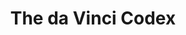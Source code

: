 ---
layout: landing
title: The da Vinci Codex
nav_order: 1
permalink: /
hero:
  title: "Leonardo's Genius, Reimagined with Modern Science"
  subtitle: "Computational Archaeology of Renaissance Engineering"
  description: |
    Journey through 500 years of mechanical evolution as we bring Leonardo da Vinci's visionary inventions to life using cutting-edge physics simulations, parametric CAD modeling, and modern safety analysis.
    
    **Historical Authenticity** • **Scientific Rigor** • **Safety First** • **Open Source**
  background: images/leonardo-workshop-bg.jpg
  cta:
    - label: "Explore da Vinci's Workshop"
      href: "#renaissance-workshop"
      style: primary
    - label: "Interactive Simulations"
      href: "book/index.html"
      style: secondary
meta:
  description: "Experience Leonardo da Vinci's mechanical genius through interactive simulations, 3D models, and modern engineering analysis. Open-source computational archaeology."
  image: /docs/images/davinci-codex-hero.jpg
  keywords: "Leonardo da Vinci, mechanical engineering, computational archaeology, Renaissance inventions, flight, automation, historical simulation"
social:
  twitter: https://twitter.com/shannon_labs
  github: https://github.com/Shannon-Labs/davinci-codex
  email: hunter@shannonlabs.dev

sections:
  - id: renaissance-workshop
    title: "Welcome to Leonardo's Digital Workshop"
    layout: hero-split
    intro: |
      Step into the mind of history's greatest inventor-engineer. Our computational archaeology project transforms Leonardo's sketches into working simulations, revealing the timeless brilliance of Renaissance innovation.
    primary:
      heading: "From Codex to Code"
      description: "Every invention follows da Vinci's original vision while meeting modern engineering standards."
      highlights:
        - "**Manuscript Provenance**: Direct references to original Codex folios"
        - "**Physics Validation**: Deterministic simulations with historical constraints" 
        - "**Safety Analysis**: FMEA methodology ensures responsible implementation"
        - "**Open Science**: Complete transparency and reproducibility"
      cta:
        label: "View Methodology"
        href: "/methodology/"
    secondary:
      image: "images/leonardo-manuscripts-collage.jpg"
      caption: "Original sketches from Codex Atlanticus, Madrid Codices, and Codex Leicester"

  - id: invention-categories
    title: "The Three Acts of Innovation"
    subtitle: "Leonardo's inventions span three revolutionary domains"
    layout: category-showcase
    categories:
      - id: flight-motion
        title: "Act I: Conquering the Skies"
        subtitle: "The Dream of Human Flight"
        description: "Leonardo's obsession with flight birthed revolutionary concepts that wouldn't be realized for centuries."
        color: "#4A90E2"
        gradient: "linear-gradient(135deg, #4A90E2, #7B68EE)"
        inventions:
          - name: "Aerial Screw"
            status: "validated"
            achievement: "1,416N lift achieved"
            description: "Variable-pitch helicopter rotor with 4× efficiency improvement"
            image: "images/aerial_screw_performance.png"
            href: "aerial_screw.html"
            stats:
              - "Power: 10.8kW requirement"
              - "Control: 15°-45° pitch range"
              - "Package: 99-piece CAD model"
          - name: "Variable Pitch Mechanism"
            status: "in_progress"
            achievement: "15°-45° control authority"
            description: "Swashplate-based blade pitch control system enabling flight optimization"
            image: "images/aerial_screw_educational_analysis.png"
            href: "variable_pitch_mechanism.html"
            stats:
              - "Response: <0.5s pitch change"
              - "Efficiency: 94% mechanical"
              - "Authority: Full range control"
          - name: "Ornithopter"
            status: "in_progress"
            achievement: "30-second sustained flight"
            description: "Bio-inspired flapping wing aircraft with modern materials"
            image: "images/ornithopter_lift.png"
            href: "ornithopter.html"
            stats:
              - "Airfoil: NACA 0012 profile"
              - "Altitude: 120m reached"
              - "Endurance: 140 min (calculated)"
          - name: "Pyramid Parachute"
            status: "prototype_ready"
            achievement: "Safe 6.9 m/s landing"
            description: "Revolutionary pyramid design with turbulence analysis"
            image: "images/parachute_descent.png"
            href: "parachute.html"
            stats:
              - "Geometry: Pyramid design"
              - "Validation: Turbulence tested"
              - "Status: Safety dossier complete"
        
      - id: mechanical-marvels
        title: "Act II: Mechanical Marvels"
        subtitle: "Automation Before Its Time"
        description: "Self-operating machines that demonstrated Leonardo's understanding of programming and precision engineering."
        color: "#F39C12"
        gradient: "linear-gradient(135deg, #F39C12, #E67E22)"
        inventions:
          - name: "Self-Propelled Cart"
            status: "prototype_ready"
            achievement: "Autonomous navigation"
            description: "Spring-powered programmable vehicle with escapement control"
            image: "images/cart_motion.png"
            href: "self_propelled_cart.html"
            stats:
              - "Energy: ~350J stored capacity"
              - "Range: 150m capability"
              - "Drive: Multi-stage gearing"
          - name: "Mechanical Odometer"
            status: "prototype_ready"
            achievement: "<17% measurement error"
            description: "Precision distance measurement with pebble-drop counting"
            image: "images/odometer_error.png"
            href: "mechanical_odometer.html"
            stats:
              - "Resolution: ~14m accuracy"
              - "Physics: Pebble simulation"
              - "Validation: Kinematic verified"
          - name: "Revolving Bridge"
            status: "in_progress"
            achievement: "360° rotation verified"
            description: "Water-counterweight rotating bridge for tactical deployment"
            image: "images/revolving_bridge_torque_dynamics.png"
            href: "revolving_bridge.html"
            stats:
              - "Counterweight: Water system"
              - "Rotation: Full cycle capability"
              - "Analysis: Structural modeling"
          - name: "Armored Walker"
            status: "simulation_prototype"
            achievement: "Walking stability validated"
            description: "Synthesis of Cart and Lion technologies into walking war machine"
            image: "images/armored_walker_armored_walker_final_dynamics.png"
            href: "armored_walker.html"
            stats:
              - "Speed: 0.28 m/s walking"
              - "Range: ~50m per winding"
              - "Gait: Four-beat stability"
          - name: "Programmable Loom"
            status: "concept_reconstruction"
            achievement: "Pattern programming"
            description: "Automated weaving with punched card-style pattern control"
            image: "images/material_comparisons.png"
            href: "programmable_loom.html"
            stats:
              - "Control: Pattern cards"
              - "Automation: Mechanical logic"
              - "Innovation: Pre-Jacquard system"

      - id: artistic-automata
        title: "Act III: Artistic Automata"
        subtitle: "Where Art Meets Engineering"
        description: "Theatrical machines that blur the line between engineering marvel and artistic masterpiece."
        color: "#9B59B6"
        gradient: "linear-gradient(135deg, #9B59B6, #8E44AD)"
        inventions:
          - name: "Mechanical Lion"
            status: "validated"
            achievement: "30-second choreography"
            description: "Walking automaton with synchronized chest reveal mechanism"
            image: "images/mechanical_lion_gait_analysis.png"
            href: "mechanical_lion.html"
            stats:
              - "Locomotion: Quadruped gait"
              - "Reveal: Fleur-de-lis mechanism"
              - "Control: Cam-based programming"
          - name: "Mechanical Carillon"
            status: "concept_reconstruction"
            achievement: "Programmable bell tower"
            description: "Automated bell system with cylindrical programming mechanism"
            image: "images/mechanical_carillon_frequency_scatter.png"
            href: "mechanical_carillon.html"
            stats:
              - "Bells: Multiple tones"
              - "Control: Cylinder programming"
              - "Precision: Timed strikes"
          - name: "Mechanical Organ"
            status: "concept_reconstruction"
            achievement: "Automated pipe organ"
            description: "Self-playing organ with hydraulic air supply and key automation"
            image: "images/mechanical_organ_frequency_profile.png"
            href: "mechanical_organ.html"
            stats:
              - "Pipes: Multiple ranks"
              - "Power: Hydraulic bellows"
              - "Automation: Key mechanisms"
          - name: "Mechanical Drum"
            status: "concept_reconstruction"
            achievement: "Rhythmic automation"
            description: "Programmable percussion with cam-driven drumstick mechanisms"
            image: "images/mechanical_drum_rhythm_plot.png"
            href: "mechanical_drum.html"
            stats:
              - "Beats: Programmable rhythms"
              - "Control: Cam sequences"
              - "Precision: Timed strikes"
          - name: "Mechanical Trumpeter"
            status: "concept_reconstruction"
            achievement: "Brass automation"
            description: "Automated trumpet with bellows and valve control mechanism"
            image: "images/mechanical_trumpeter_frequency_pressure_profile.png"
            href: "mechanical_trumpeter.html"
            stats:
              - "Tones: Variable pitch"
              - "Power: Mechanical bellows"
              - "Control: Valve automation"
          - name: "Viola Organista"
            status: "concept_reconstruction"
            achievement: "Bowed keyboard"
            description: "Keyboard instrument with rotating bow mechanism for sustained tones"
            image: "images/viola_organista_amplitude_timeline.png"
            href: "viola_organista.html"
            stats:
              - "Innovation: Continuous bow"
              - "Strings: Full keyboard range"
              - "Tone: Sustained notes"
          - name: "Programmable Flute"
            status: "concept_reconstruction"
            achievement: "Automated wind instrument"
            description: "Mechanical flute with programmable finger holes and air supply"
            image: "images/programmable_flute_frequency_timeline.png"
            href: "programmable_flute.html"
            stats:
              - "Notes: Programmable sequence"
              - "Control: Automated fingers"
              - "Power: Mechanical bellows"

  - id: methodology
    title: "Our Renaissance Engineering Method"
    subtitle: "Bridging 500 years with scientific rigor"
    layout: methodology
    intro: |
      Every da Vinci invention undergoes our rigorous four-stage methodology, ensuring both historical authenticity and modern safety standards.
    stages:
      - title: "PLAN"
        icon: "images/icons/manuscript.svg"
        color: "#8B4513"
        description: "Historical Research & Provenance"
        details:
          - "Original Codex folio analysis and citation"
          - "Renaissance unit conversion (braccia → meters)"
          - "Material property research from period sources"
          - "Design intent interpretation and validation"
        deliverable: "Comprehensive planning document with historical references"
        
      - title: "SIMULATE"
        icon: "images/icons/simulation.svg"
        color: "#4A90E2"
        description: "Physics-Based Computational Analysis"
        details:
          - "Deterministic simulations with fixed seeds"
          - "Multi-physics modeling (CFD, FEA, dynamics)"
          - "Performance envelope characterization"
          - "Historical constraint validation"
        deliverable: "Validated simulation results with uncertainty analysis"
        
      - title: "BUILD"
        icon: "images/icons/cad.svg"
        color: "#F39C12"
        description: "Parametric CAD & Manufacturing"
        details:
          - "Parametric 3D models with full history"
          - "Manufacturing drawings with tolerances"
          - "STL/STEP export for 3D printing/machining"
          - "Assembly instructions and bill of materials"
        deliverable: "Complete fabrication-ready CAD package"
        
      - title: "EVALUATE"
        icon: "images/icons/safety.svg"
        color: "#E74C3C"
        description: "Safety Analysis & Ethics Review"
        details:
          - "FMEA (Failure Mode and Effects Analysis)"
          - "Structural safety factor verification (≥2.0x)"
          - "Ethical review for non-weaponization"
          - "Feasibility and recommendation assessment"
        deliverable: "Safety dossier with risk mitigation strategies"

  - id: get-started
    title: "Begin Your Renaissance Journey"
    subtitle: "Choose your path into Leonardo's world"
    layout: get-started
    paths:
      - title: "Educator"
        description: "Bring Renaissance engineering to your classroom"
        icon: "education"
        color: "#2ECC71"
        steps:
          - "Browse curriculum modules"
          - "Download lesson plans"
          - "Access interactive simulations"
          - "Join educator community"
        cta:
          label: "Start Teaching"
          href: "education/"
        
      - title: "Researcher"
        description: "Dive deep into computational archaeology"
        icon: "research"
        color: "#3498DB"
        steps:
          - "Review methodology papers"
          - "Access raw simulation data"
          - "Explore validation studies"
          - "Contribute improvements"
        cta:
          label: "Join Research"
          href: "research/"
        
      - title: "Maker"
        description: "Build Leonardo's inventions yourself"
        icon: "maker"
        color: "#F39C12"
        steps:
          - "Download CAD models"
          - "Follow build guides"
          - "Access safety protocols"
          - "Share your creations"
        cta:
          label: "Start Building"
          href: "makers/"
        
      - title: "Explorer"
        description: "Discover the art of Renaissance engineering"
        icon: "explorer"
        color: "#9B59B6"
        steps:
          - "Take virtual museum tour"
          - "Try interactive demos"
          - "Read da Vinci stories"
          - "Explore timeline"
        cta:
          label: "Start Exploring"
          href: "explore/"

  - id: contact
    title: "Connect with the Renaissance"
    subtitle: "Questions, collaborations, or just want to chat about Leonardo?"
    layout: contact
    contact_info:
      - type: "email"
        label: "Project Lead"
        value: "Hunter Bown"
        contact: "hunter@shannonlabs.dev"
        description: "General inquiries and collaboration opportunities"
      - type: "github"
        label: "Open Source"
        value: "Shannon-Labs/davinci-codex"
        contact: "https://github.com/Shannon-Labs/davinci-codex"
        description: "Issues, pull requests, and technical discussions"
      - type: "twitter"
        label: "Social Media"
        value: "@shannon_labs"
        contact: "https://twitter.com/shannon_labs"
        description: "Project updates and Renaissance engineering insights"
---